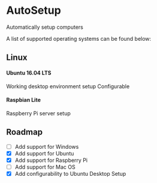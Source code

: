 # AutoSetup
Automatically setup computers

A list of supported operating systems can be found below:

## Linux
#### Ubuntu 16.04 LTS
Working desktop environment setup
Configurable
#### Raspbian Lite
Raspberry Pi server setup

## Roadmap
- [ ] Add support for Windows
- [x] Add support for Ubuntu
- [x] Add support for Raspberry Pi
- [ ] Add support for Mac OS
- [x] Add configurability to Ubuntu Desktop Setup
